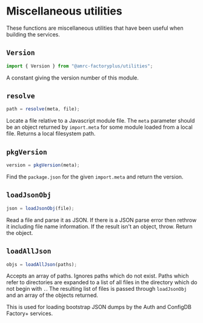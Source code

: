 # Miscellaneous utilities

These functions are miscellaneous utilities that have been useful when building the services.

## `Version`

```js
import { Version } from "@amrc-factoryplus/utilities";
```

A constant giving the version number of this module.

## `resolve`

```js
path = resolve(meta, file);
```

Locate a file relative to a Javascript module file. The `meta` parameter should be an object returned by `import.meta` for some module loaded from a local file. Returns a local filesystem path.

## `pkgVersion`

```js
version = pkgVersion(meta);
```

Find the `package.json` for the given `import.meta` and return the version.

## `loadJsonObj`

```js
json = loadJsonObj(file);
```

Read a file and parse it as JSON. If there is a JSON parse error then rethrow it including file name information. If the result isn't an object, throw. Return the object.

## `loadAllJson`

```js
objs = loadAllJson(paths);
```

Accepts an array of paths. Ignores paths which do not exist. Paths which refer to directories are expanded to a list of all files in the directory which do not begin with `.`. The resulting list of files is passed through `loadJsonObj` and an array of the objects returned.

This is used for loading bootstrap JSON dumps by the Auth and ConfigDB Factory+ services.